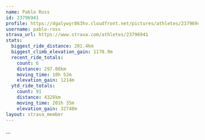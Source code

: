 ```yaml
---
name: Pablo Ross
id: 23796941
profile: https://dgalywyr863hv.cloudfront.net/pictures/athletes/23796941/14615399/1/large.jpg
username: pablo-ross
strava_url: https://www.strava.com/athletes/23796941
stats:
  biggest_ride_distance: 201.4km
  biggest_climb_elevation_gain: 1170.9m
  recent_ride_totals:
    count: 6
    distance: 297.08km
    moving_time: 10h 52m
    elevation_gain: 1214m
  ytd_ride_totals:
    count: 91
    distance: 4328km
    moving_time: 201h 35m
    elevation_gain: 32748m
layout: strava_member
--- 
```

...
